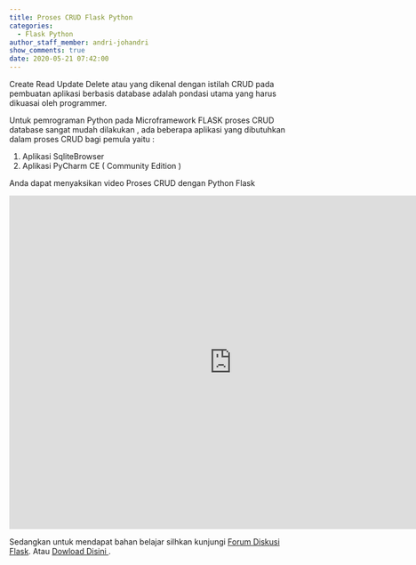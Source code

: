 ```yaml
---
title: Proses CRUD Flask Python
categories:
  - Flask Python
author_staff_member: andri-johandri
show_comments: true
date: 2020-05-21 07:42:00
---
```


Create Read Update Delete atau yang dikenal dengan istilah CRUD pada pembuatan aplikasi berbasis database adalah pondasi utama yang harus dikuasai oleh programmer.

Untuk pemrograman Python pada Microframework FLASK proses CRUD database sangat mudah dilakukan , ada beberapa aplikasi yang dibutuhkan dalam proses CRUD bagi pemula yaitu :

1. Aplikasi SqliteBrowser
2. Aplikasi PyCharm CE ( Community Edition )

Anda dapat menyaksikan video Proses CRUD dengan Python Flask

<iframe src="https://www.youtube.com/embed/a_1p9gWd3SE" allow="accelerometer; autoplay; encrypted-media; gyroscope; picture-in-picture" allowfullscreen="" width="800" height="600" frameborder="0"></iframe>

Sedangkan untuk mendapat bahan belajar silhkan kunjungi <a href="https://diskusi.pythonesia.org/topic/2-bahan-belajar-crud"> Forum Diskusi Flask</a>.
Atau <a href="https://drive.google.com/file/d/13TcAgo7ttgVREKDpLLSo2f7tmWAcvIRq/view?usp=sharing"> Dowload Disini </a>. 

